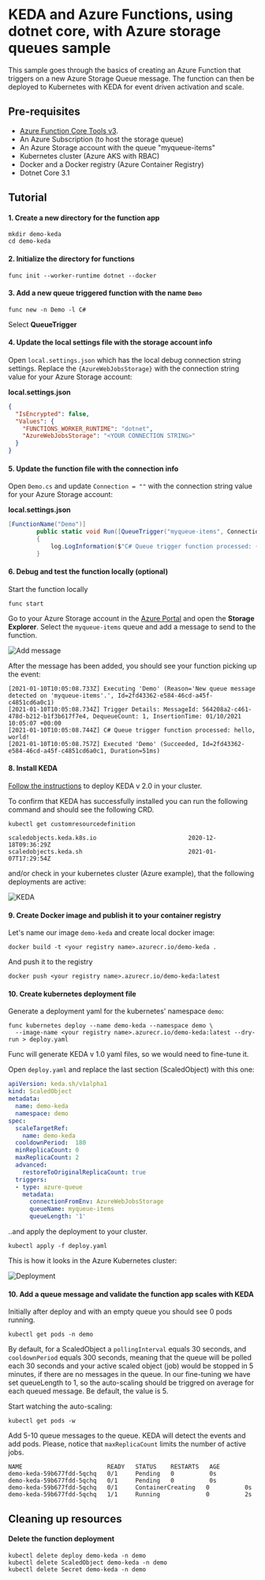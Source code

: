 # KEDA and Azure Functions, using dotnet core,  with Azure storage queues sample

This sample goes through the basics of creating an Azure Function that triggers on a new Azure Storage Queue message.  The function can then be deployed to Kubernetes with KEDA for event driven activation and scale.

## Pre-requisites

* [Azure Function Core Tools v3](https://github.com/azure/azure-functions-core-tools#installing). 
* An Azure Subscription (to host the storage queue)
* An Azure Storage account with the queue "myqueue-items"
* Kubernetes cluster (Azure AKS with RBAC)
* Docker and a Docker registry (Azure Container Registry)
* Dotnet Core 3.1

## Tutorial

#### 1. Create a new directory for the function app

```cli
mkdir demo-keda
cd demo-keda
```

#### 2. Initialize the directory for functions

```cli
func init --worker-runtime dotnet --docker
```

#### 3. Add a new queue triggered function with the name `Demo`

```cli
func new -n Demo -l C#
```

Select **QueueTrigger**



#### 4. Update the local settings file with the storage account info


Open `local.settings.json` which has the local debug connection string settings.  Replace the `{AzureWebJobsStorage}` with the connection string value for your Azure Storage account:

**local.settings.json**
```json
{
  "IsEncrypted": false,
  "Values": {
    "FUNCTIONS_WORKER_RUNTIME": "dotnet",
    "AzureWebJobsStorage": "<YOUR CONNECTION STRING>"
  }
}
```

#### 5. Update the function file with the connection info


Open `Demo.cs` and update `Connection = ""` with the connection string value for your Azure Storage account:

**local.settings.json**
```csharp
[FunctionName("Demo")]
        public static void Run([QueueTrigger("myqueue-items", Connection = "AzureWebJobsStorage")]string myQueueItem, ILogger log)
        {
            log.LogInformation($"C# Queue trigger function processed: {myQueueItem}");
        }
```



#### 6. Debug and test the function locally (optional)

Start the function locally
```cli
func start
```

Go to your Azure Storage account in the [Azure Portal](https://portal.azure.com) and open the **Storage Explorer**.  Select the `myqueue-items` queue and add a message to send to the function.

![Add message](docs/addMessage.png)

After the message has been added, you should see your function picking up the event:

```cli
[2021-01-10T10:05:08.733Z] Executing 'Demo' (Reason='New queue message detected on 'myqueue-items'.', Id=2fd43362-e584-46cd-a45f-c4851cd6a0c1)
[2021-01-10T10:05:08.734Z] Trigger Details: MessageId: 564208a2-c461-478d-b212-b1f3b617f7e4, DequeueCount: 1, InsertionTime: 01/10/2021 10:05:07 +00:00
[2021-01-10T10:05:08.744Z] C# Queue trigger function processed: hello, world!
[2021-01-10T10:05:08.757Z] Executed 'Demo' (Succeeded, Id=2fd43362-e584-46cd-a45f-c4851cd6a0c1, Duration=51ms)
```

#### 8. Install KEDA

[Follow the instructions](https://keda.sh/docs/2.0/deploy/) to deploy KEDA v 2.0 in your cluster.

To confirm that KEDA has successfully installed you can run the following command and should see the following CRD.

```cli
kubectl get customresourcedefinition 

scaledobjects.keda.k8s.io                          2020-12-18T09:36:29Z
scaledobjects.keda.sh                              2021-01-07T17:29:54Z
```

and/or check in your kubernetes cluster (Azure example), that the following deployments are active:

![KEDA](docs/kedaDeployments.png)


#### 9. Create Docker image and publish it to your container registry

Let's name our image `demo-keda` and create local docker image:

```cli
docker build -t <your registry name>.azurecr.io/demo-keda .
```

And push it to the registry

```cli
docker push <your registry name>.azurecr.io/demo-keda:latest
```


#### 10. Create kubernetes deployment file

Generate a deployment yaml for the kubernetes' namespace `demo`:

```cli
func kubernetes deploy --name demo-keda --namespace demo \
  --image-name <your registry name>.azurecr.io/demo-keda:latest --dry-run > deploy.yaml 
```

Func will generate KEDA v 1.0 yaml files, so we would need to fine-tune it.

Open `deploy.yaml` and replace the last section (ScaledObject) with this one:

```yaml
apiVersion: keda.sh/v1alpha1
kind: ScaledObject
metadata:
  name: demo-keda
  namespace: demo
spec:
  scaleTargetRef:
    name: demo-keda
  cooldownPeriod:  180
  minReplicaCount: 0
  maxReplicaCount: 2
  advanced:
    restoreToOriginalReplicaCount: true
  triggers:
  - type: azure-queue
    metadata:
      connectionFromEnv: AzureWebJobsStorage
      queueName: myqueue-items
      queueLength: '1'
```


..and apply the deployment to your cluster.
```cli
kubectl apply -f deploy.yaml
```

This is how it looks in the Azure Kubernetes cluster:

![Deployment](docs/demoDeployment.png)

#### 10. Add a queue message and validate the function app scales with KEDA

Initially after deploy and with an empty queue you should see 0 pods running.

```cli
kubectl get pods -n demo 
```

By default, for a ScaledObject a `pollingInterval` equals 30 seconds, and `cooldownPeriod` equals 300 seconds, meaning that the queue will be polled each 30 seconds and your active scaled object (job) would be stopped in 5 minutes, if there are no messages in the queue. In our fine-tuning we have set queueLength to 1, so the auto-scaling should be triggred on average for each queued message. Be default, the value is 5.

Start watching the auto-scaling:

```cli
kubectl get pods -w
```

Add 5-10 queue messages to the queue. KEDA will detect the events and add pods.
Please, notice that `maxReplicaCount` limits the number of active jobs.

```cli
NAME                        READY   STATUS    RESTARTS   AGE
demo-keda-59b677fdd-5qchq   0/1     Pending   0          0s
demo-keda-59b677fdd-5qchq   0/1     Pending   0          0s
demo-keda-59b677fdd-5qchq   0/1     ContainerCreating   0          0s
demo-keda-59b677fdd-5qchq   1/1     Running             0          2s
```



## Cleaning up resources

#### Delete the function deployment

```cli
kubectl delete deploy demo-keda -n demo
kubectl delete ScaledObject demo-keda -n demo
kubectl delete Secret demo-keda -n demo

```

